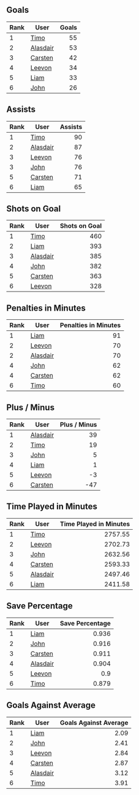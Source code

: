 ## Goals
| Rank | User | Goals |
| :--- | ---- | ---------: |
| 1 | [Timo](https://github.com/llevasseur/hockey-fantasy-league/blob/master/ROSTERS.md#Timo) |  55 |
| 2 | [Alasdair](https://github.com/llevasseur/hockey-fantasy-league/blob/master/ROSTERS.md#Alasdair) |  53 |
| 3 | [Carsten](https://github.com/llevasseur/hockey-fantasy-league/blob/master/ROSTERS.md#Carsten) |  42 |
| 4 | [Leevon](https://github.com/llevasseur/hockey-fantasy-league/blob/master/ROSTERS.md#Leevon) |  34 |
| 5 | [Liam](https://github.com/llevasseur/hockey-fantasy-league/blob/master/ROSTERS.md#Liam) |  33 |
| 6 | [John](https://github.com/llevasseur/hockey-fantasy-league/blob/master/ROSTERS.md#John) |  26 |
## Assists
| Rank | User | Assists |
| :--- | ---- | ---------: |
| 1 | [Timo](https://github.com/llevasseur/hockey-fantasy-league/blob/master/ROSTERS.md#Timo) |  90 |
| 2 | [Alasdair](https://github.com/llevasseur/hockey-fantasy-league/blob/master/ROSTERS.md#Alasdair) |  87 |
| 3 | [Leevon](https://github.com/llevasseur/hockey-fantasy-league/blob/master/ROSTERS.md#Leevon) |  76 |
| 3 | [John](https://github.com/llevasseur/hockey-fantasy-league/blob/master/ROSTERS.md#John) |  76 |
| 5 | [Carsten](https://github.com/llevasseur/hockey-fantasy-league/blob/master/ROSTERS.md#Carsten) |  71 |
| 6 | [Liam](https://github.com/llevasseur/hockey-fantasy-league/blob/master/ROSTERS.md#Liam) |  65 |
## Shots on Goal
| Rank | User | Shots on Goal |
| :--- | ---- | ---------: |
| 1 | [Timo](https://github.com/llevasseur/hockey-fantasy-league/blob/master/ROSTERS.md#Timo) |  460 |
| 2 | [Liam](https://github.com/llevasseur/hockey-fantasy-league/blob/master/ROSTERS.md#Liam) |  393 |
| 3 | [Alasdair](https://github.com/llevasseur/hockey-fantasy-league/blob/master/ROSTERS.md#Alasdair) |  385 |
| 4 | [John](https://github.com/llevasseur/hockey-fantasy-league/blob/master/ROSTERS.md#John) |  382 |
| 5 | [Carsten](https://github.com/llevasseur/hockey-fantasy-league/blob/master/ROSTERS.md#Carsten) |  363 |
| 6 | [Leevon](https://github.com/llevasseur/hockey-fantasy-league/blob/master/ROSTERS.md#Leevon) |  328 |
## Penalties in Minutes
| Rank | User | Penalties in Minutes |
| :--- | ---- | ---------: |
| 1 | [Liam](https://github.com/llevasseur/hockey-fantasy-league/blob/master/ROSTERS.md#Liam) |  91 |
| 2 | [Leevon](https://github.com/llevasseur/hockey-fantasy-league/blob/master/ROSTERS.md#Leevon) |  70 |
| 2 | [Alasdair](https://github.com/llevasseur/hockey-fantasy-league/blob/master/ROSTERS.md#Alasdair) |  70 |
| 4 | [John](https://github.com/llevasseur/hockey-fantasy-league/blob/master/ROSTERS.md#John) |  62 |
| 4 | [Carsten](https://github.com/llevasseur/hockey-fantasy-league/blob/master/ROSTERS.md#Carsten) |  62 |
| 6 | [Timo](https://github.com/llevasseur/hockey-fantasy-league/blob/master/ROSTERS.md#Timo) |  60 |
## Plus / Minus
| Rank | User | Plus / Minus |
| :--- | ---- | ---------: |
| 1 | [Alasdair](https://github.com/llevasseur/hockey-fantasy-league/blob/master/ROSTERS.md#Alasdair) |  39 |
| 2 | [Timo](https://github.com/llevasseur/hockey-fantasy-league/blob/master/ROSTERS.md#Timo) |  19 |
| 3 | [John](https://github.com/llevasseur/hockey-fantasy-league/blob/master/ROSTERS.md#John) |  5 |
| 4 | [Liam](https://github.com/llevasseur/hockey-fantasy-league/blob/master/ROSTERS.md#Liam) |  1 |
| 5 | [Leevon](https://github.com/llevasseur/hockey-fantasy-league/blob/master/ROSTERS.md#Leevon) |  -3 |
| 6 | [Carsten](https://github.com/llevasseur/hockey-fantasy-league/blob/master/ROSTERS.md#Carsten) |  -47 |
## Time Played in Minutes
| Rank | User | Time Played in Minutes |
| :--- | ---- | ---------: |
| 1 | [Timo](https://github.com/llevasseur/hockey-fantasy-league/blob/master/ROSTERS.md#Timo) |  2757.55 |
| 2 | [Leevon](https://github.com/llevasseur/hockey-fantasy-league/blob/master/ROSTERS.md#Leevon) |  2702.73 |
| 3 | [John](https://github.com/llevasseur/hockey-fantasy-league/blob/master/ROSTERS.md#John) |  2632.56 |
| 4 | [Carsten](https://github.com/llevasseur/hockey-fantasy-league/blob/master/ROSTERS.md#Carsten) |  2593.33 |
| 5 | [Alasdair](https://github.com/llevasseur/hockey-fantasy-league/blob/master/ROSTERS.md#Alasdair) |  2497.46 |
| 6 | [Liam](https://github.com/llevasseur/hockey-fantasy-league/blob/master/ROSTERS.md#Liam) |  2411.58 |
## Save Percentage
| Rank | User | Save Percentage |
| :--- | ---- | ---------: |
| 1 | [Liam](https://github.com/llevasseur/hockey-fantasy-league/blob/master/ROSTERS.md#Liam) |  0.936 |
| 2 | [John](https://github.com/llevasseur/hockey-fantasy-league/blob/master/ROSTERS.md#John) |  0.916 |
| 3 | [Carsten](https://github.com/llevasseur/hockey-fantasy-league/blob/master/ROSTERS.md#Carsten) |  0.911 |
| 4 | [Alasdair](https://github.com/llevasseur/hockey-fantasy-league/blob/master/ROSTERS.md#Alasdair) |  0.904 |
| 5 | [Leevon](https://github.com/llevasseur/hockey-fantasy-league/blob/master/ROSTERS.md#Leevon) |  0.9 |
| 6 | [Timo](https://github.com/llevasseur/hockey-fantasy-league/blob/master/ROSTERS.md#Timo) |  0.879 |
## Goals Against Average
| Rank | User | Goals Against Average |
| :--- | ---- | ---------: |
| 1 | [Liam](https://github.com/llevasseur/hockey-fantasy-league/blob/master/ROSTERS.md#Liam) |  2.09 |
| 2 | [John](https://github.com/llevasseur/hockey-fantasy-league/blob/master/ROSTERS.md#John) |  2.41 |
| 3 | [Leevon](https://github.com/llevasseur/hockey-fantasy-league/blob/master/ROSTERS.md#Leevon) |  2.84 |
| 4 | [Carsten](https://github.com/llevasseur/hockey-fantasy-league/blob/master/ROSTERS.md#Carsten) |  2.87 |
| 5 | [Alasdair](https://github.com/llevasseur/hockey-fantasy-league/blob/master/ROSTERS.md#Alasdair) |  3.12 |
| 6 | [Timo](https://github.com/llevasseur/hockey-fantasy-league/blob/master/ROSTERS.md#Timo) |  3.91 |
